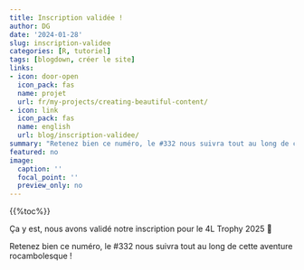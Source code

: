 ```yaml
---
title: Inscription validée !
author: DG
date: '2024-01-28'
slug: inscription-validee
categories: [R, tutoriel]
tags: [blogdown, créer le site]
links:
- icon: door-open
  icon_pack: fas
  name: projet
  url: fr/my-projects/creating-beautiful-content/
- icon: link
  icon_pack: fas
  name: english
  url: blog/inscription-validee/
summary: "Retenez bien ce numéro, le #332 nous suivra tout au long de cette aventure rocambolesque !"
featured: no
image:
  caption: ''
  focal_point: ''
  preview_only: no
---
```


<!--
{{< table_of_contents >}}
-->

{{%toc%}}

Ça y est, nous avons validé notre inscription pour le 4L Trophy 2025 🥳

Retenez bien ce numéro, le #332 nous suivra tout au long de cette aventure rocambolesque !